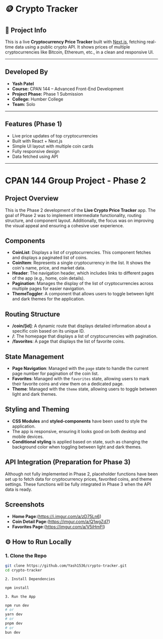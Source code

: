 # 🪙 Crypto Tracker

## 📌 Project Info

This is a live **Cryptocurrency Price Tracker** built with [Next.js](https://nextjs.org), fetching real-time data using a public crypto API. It shows prices of multiple cryptocurrencies like Bitcoin, Ethereum, etc., in a clean and responsive UI.

---

## Developed By

- **Yash Patel**  
- **Course:** CPAN 144 – Advanced Front-End Development  
- **Project Phase:** Phase 1 Submission  
- **College:** Humber College  
- **Team:** Solo

---

## Features (Phase 1)

- Live price updates of top cryptocurrencies
- Built with React + Next.js
- Simple UI layout with multiple coin cards
- Fully responsive design
- Data fetched using API

---

# CPAN 144 Group Project - Phase 2

## Project Overview
This is the Phase 2 development of the **Live Crypto Price Tracker** app. The goal of Phase 2 was to implement intermediate functionality, routing structure, and component layout. Additionally, the focus was on improving the visual appeal and ensuring a cohesive user experience.

## Components

- **CoinList**: Displays a list of cryptocurrencies. This component fetches and displays a paginated list of coins.
- **CoinItem**: Represents a single cryptocurrency in the list. It shows the coin's name, price, and market data.
- **Header**: The navigation header, which includes links to different pages of the app (e.g., home, coin details).
- **Pagination**: Manages the display of the list of cryptocurrencies across multiple pages for easier navigation.
- **ThemeToggler**: A component that allows users to toggle between light and dark themes for the application.

## Routing Structure

- **/coin/[id]**: A dynamic route that displays detailed information about a specific coin based on its unique ID.
- **/**: The homepage that displays a list of cryptocurrencies with pagination.
- **/favorites**: A page that displays the list of favorite coins.

## State Management

- **Page Navigation**: Managed with the `page` state to handle the current page number for pagination of the coin list.
- **Favorites**: Managed with the `favorites` state, allowing users to mark their favorite coins and view them on a dedicated page.
- **Theme**: Managed with the `theme` state, allowing users to toggle between light and dark themes.

## Styling and Theming

- **CSS Modules** and **styled-components** have been used to style the application.
- The app is responsive, ensuring it looks good on both desktop and mobile devices.
- **Conditional styling** is applied based on state, such as changing the background color when toggling between light and dark themes.

## API Integration (Preparation for Phase 3)
Although not fully implemented in Phase 2, placeholder functions have been set up to fetch data for cryptocurrency prices, favorited coins, and theme settings. These functions will be fully integrated in Phase 3 when the API data is ready.

## Screenshots

- **Home Page**:(https://i.imgur.com/a/zD75Ln6)
- **Coin Detail Page**:(https://imgur.com/a/Q1wgZd7)
- **Favorites Page**:(https://imgur.com/a/V5iHmFl)

## ⚙️ How to Run Locally

### 1. Clone the Repo
```bash
git clone https://github.com/Yash1536/crypto-tracker.git
cd crypto-tracker

2. Install Dependencies

npm install

3. Run the App

npm run dev
# or
yarn dev
# or
pnpm dev
# or
bun dev
